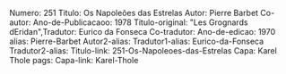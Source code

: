 Numero: 251
Titulo: Os Napoleões das Estrelas
Autor: Pierre Barbet
Co-autor: 
Ano-de-Publicacaoo: 1978
Titulo-original: "Les Grognards dEridan",Tradutor: Eurico da Fonseca
Co-tradutor: 
Ano-de-edicao: 1970
alias: Pierre-Barbet
Autor2-alias: 
Tradutor1-alias: Eurico-da-Fonseca
Tradutor2-alias: 
Titulo-link: 251-Os-Napoleoes-das-Estrelas
Capa: Karel Thole
pags: 
Capa-link: Karel-Thole